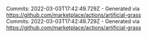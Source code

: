 Commits: 2022-03-03T17:42:49.729Z - Generated via https://github.com/marketplace/actions/artificial-grass
<br>
Commits: 2022-03-03T17:42:49.729Z - Generated via https://github.com/marketplace/actions/artificial-grass
<br>
